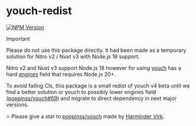 # youch-redist

[![NPM Version](https://img.shields.io/npm/v/youch-redist)](https://www.npmjs.com/package/youch-redist)


> [!IMPORTANT]
> Please do not use this package directly. It had been made as a temporary solution for Nitro v2 / Nuxt v3 with Node.js 18 support.

Nitro v2 and Nuxt v3 support Node.js 18 however for using [youch](https://github.com/poppinss/youch) has a hard [engines](https://docs.npmjs.com/cli/v11/configuring-npm/package-json#engines) field that requires Node.js 20+.

To avoid failing CIs, this package is a small redist of youch v4 beta until we find a better solution or youch to possibly lower engines field ([poppinss/youch#69](https://github.com/poppinss/youch/pull/69)) and migrate to direct dependency in next major versions.

⭐ Please give a star to [poppinss/youch](https://github.com/poppinss/youch) made by [Harminder Virk](https://github.com/thetutlage).
